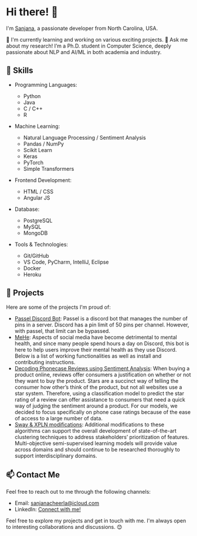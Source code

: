 <!--
**aamunkoi/aamunkoi** is a ✨ _special_ ✨ repository because its `README.md` (this file) appears on your GitHub profile.

Here are some ideas to get you started:

- 🔭 I’m currently working on ...
- 🌱 I’m currently learning ...
- 👯 I’m looking to collaborate on ...
- 🤔 I’m looking for help with ...
- 💬 Ask me about ...
- 📫 How to reach me: ...
- 😄 Pronouns: ...
- ⚡ Fun fact: ...
-->

# Hi there! 👋

I'm [Sanjana](https://github.com/aamunkoi), a passionate developer from North Carolina, USA.

🌱 I'm currently learning and working on various exciting projects.
💬 Ask me about my research! I’m a Ph.D. student in Computer Science, deeply passionate about NLP and AI/ML in both academia and industry.

## 🔧 Skills

- Programming Languages: 
  - Python
  - Java
  - C / C++
  - R
    
- Machine Learning: 
  - Natural Language Processing / Sentiment Analysis
  - Pandas / NumPy
  - Scikit Learn
  - Keras
  - PyTorch
  - Simple Transformers
  
- Frontend Development: 
  - HTML / CSS
  - Angular JS

- Database:
  - PostgreSQL
  - MySQL
  - MongoDB

- Tools & Technologies:
  - Git/GitHub
  - VS Code, PyCharm, IntelliJ, Eclipse
  - Docker
  - Heroku

## 🌟 Projects

Here are some of the projects I'm proud of:

- [Passel Discord Bot](https://github.com/aamunkoi/passel_public): Passel is a discord bot that manages the number of pins in a server. Discord has a pin limit of 50 pins per channel. However, with passel, that limit can be bypassed. 
- [MeHe](https://github.com/CSC510-G35-Fall2022/Mental_Health): Aspects of social media have become detrimental to mental health, and since many people spend hours a day on Discord, this bot is here to help users improve their mental health as they use Discord. Below is a list of working functionalities as well as install and contributing instructions. 
- [Decoding Phonecase Reviews using Sentiment Analysis](https://github.com/aamunkoi/CSC_522_FP/blob/main/ALDA_Final_Project_Group_23.pdf): When buying a product online, reviews offer consumers a justification on whether or not they want to buy the product. Stars are a succinct way of telling the consumer how other’s think of the product, but not all websites use a star system. Therefore, using a classification model to predict the star rating of a review can offer assistance to consumers that need a quick way of judging the sentiment around a product. For our models, we decided to focus specifically on phone case ratings because of the ease of access to a large number of data.
- [Sway & XPLN modifications](https://github.com/nakraft/exploreASE/blob/main/docs/exploreASE.pdf): Additional modifications to these algorithms can support the overall development of state-of-the-art clustering techniques to address stakeholders’ prioritization of features. Multi-objective semi-supervised learning models will provide value across domains and should continue to be researched thoroughly to support interdisciplinary domains.

## 📫 Contact Me

Feel free to reach out to me through the following channels:

- Email: sanjanacheerla@icloud.com
- LinkedIn: [Connect with me!](https://www.linkedin.com/in/sanjanacheerla/)

Feel free to explore my projects and get in touch with me. I'm always open to interesting collaborations and discussions. 😊

